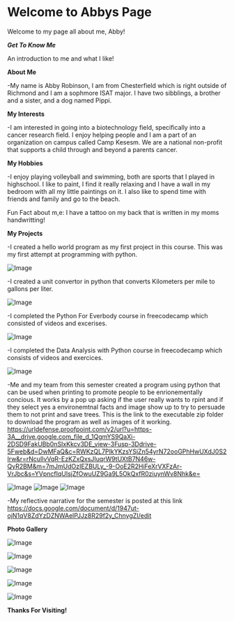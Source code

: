# Welcome to Abbys Page


Welcome to my page all about me, Abby!

***Get To Know Me***

An introduction to me and what I like!


**About Me**

-My name is Abby Robinson, I am from Chesterfield which 
is right outside of Richmond and I am a sophmore ISAT 
major. I have two sibblings, a brother and a sister,
and a dog named Pippi.

**My Interests**

-I am interested in going into a biotechnology field,
specifically into a cancer research field. I enjoy 
helping people and I am a part of an organization on 
campus called Camp Kesesm. We are a national non-profit 
that supports a child through and beyond a parents cancer.

**My Hobbies**

-I enjoy playing volleyball and swimming, both are sports
that I played in highschool. I like to paint, I find it
really relaxing and I have a wall in my bedroom with all
my little paintings on it. I also like to spend time with
friends and family and go to the beach.

Fun Fact about m,e: I have a tattoo on my back that is written
in my moms handwritting!

**My Projects**

-I created a hello world program as my first project in this
course. This was my first attempt at programming with python.

![Image](hello-world-screeshot.png)

-I created a unit convertor in python that converts Kilometers
per mile to gallons per liter.

![Image](convertor.py.screenshot.png)

-I completed the Python For Everbody course in freecodecamp which
consisted of videos and excerises.

![Image](PythonEverybodyScreenshot.png)

-I completed the Data Analysis with Python course in freecodecamp
which consists of videos and exercices.

![Image](DataTutorialScreenshot.png)

-Me and my team from this semester created a program using 
python that can be used when printing to promote people to
be enrionementally concious. It works by a pop up asking
if the user really wants to rpint and if they select yes a
environemtnal facts and image show up to try to persuade them
to not print and save trees. This is the link to the executable
zip folder to download the program as well as images of it working.
https://urldefense.proofpoint.com/v2/url?u=https-3A__drive.google.com_file_d_1QgmYS9QaXi-2DSD9FakUBb0nSIxKkcv3DE_view-3Fusp-3Ddrive-5Fweb&d=DwMFaQ&c=RWKzQL7PIkYKzsYSjZn54yrN72ooGPhHwUXdJ0S2Irw&r=rNcuIlvVqR-EzKZxQxsJIuqrW9tUXtB7N46w-QyR2BM&m=7mJmUdOzIEZBULy_-9-OoE2R2HiFeXrVXFzAr-VrJbc&s=YVpncfIqUIsjZfOwuUZ9Ga9L5OkQxfR0ziuynWv8Nhk&e=

![Image](print_confirm.JPG)
![Image](print_continue.JPG)
![Image](logo.JPG)



-My reflective narrative for the semester is posted at this
link
https://docs.google.com/document/d/1947ut-ojN1qV8ZdYzDZNWAelPJJz8R29f2y_ChnygZI/edit

**Photo Gallery**

![Image](IMG_0065.JPG)

![Image](IMG_0913.jpg)

![Image](IMG_0443.JPG)

![Image](IMG_1008.JPG)

![Image](IMG_0304.PNG)



**Thanks For Visiting!**


